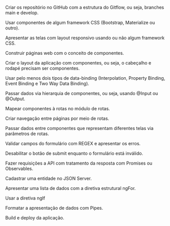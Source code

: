 ﻿Criar os repositório no GitHub com a estrutura do Gitflow, ou seja, branches main e develop.

Usar componentes de algum framework CSS (Bootstrap, Materialize ou outro).

Apresentar as telas com layout responsivo usando ou não algum framework CSS.

Construir páginas web com o conceito de componentes. 

Criar o layout da aplicação com componentes, ou seja, o cabeçalho e rodapé precisam ser componentes.

Usar pelo menos dois tipos de data-binding (Interpolation, Property Binding, Event Binding e Two Way Data Binding).

Passar dados via hierarquia de componentes, ou seja, usando @Input ou @Output.

Mapear componentes à rotas no módulo de rotas.

Criar navegação entre páginas por meio de rotas.

Passar dados entre componentes que representam diferentes telas via parâmetros de rotas. 

Validar campos do formulário com REGEX e apresentar os erros.

Desabilitar o botão de submit enquanto o formulário está inválido.

Fazer requisições a API com tratamento da resposta com Promises ou Observables.

Cadastrar uma entidade no JSON Server.

Apresentar uma lista de dados com a diretiva estrutural ngFor.

Usar a diretiva ngIf

Formatar a apresentação de dados com Pipes.

Build e deploy da aplicação.